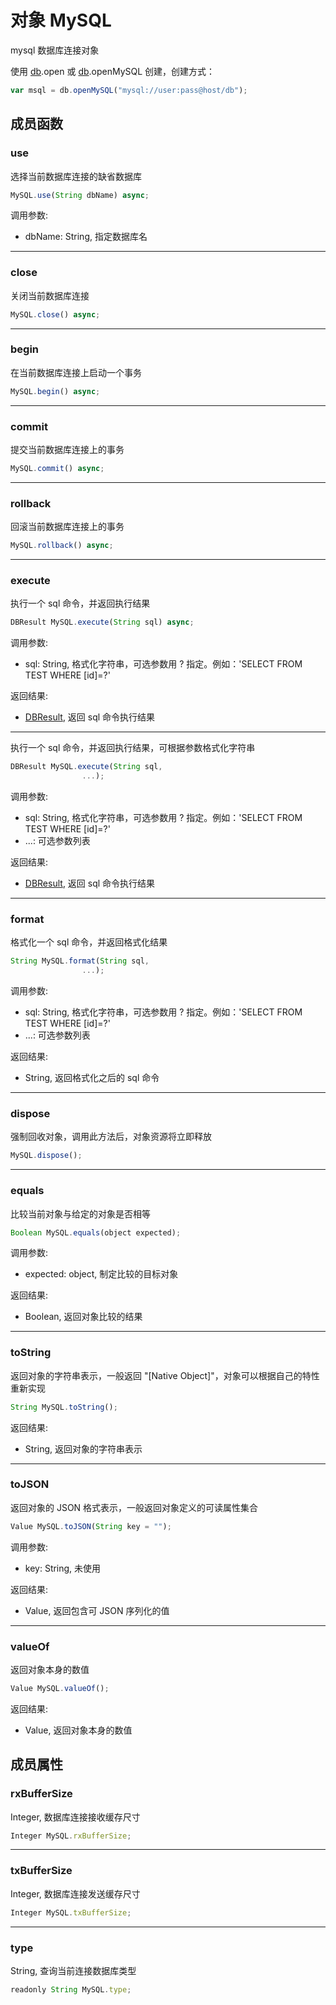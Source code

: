 # 对象 MySQL
mysql 数据库连接对象

使用 [db](../../module/ifs/db.md).open 或 [db](../../module/ifs/db.md).openMySQL 创建，创建方式：
```JavaScript
var msql = db.openMySQL("mysql://user:pass@host/db");
```
## 成员函数
        
### use
选择当前数据库连接的缺省数据库
```JavaScript
MySQL.use(String dbName) async;
```

调用参数:
* dbName: String, 指定数据库名

--------------------------
### close
关闭当前数据库连接
```JavaScript
MySQL.close() async;
```

--------------------------
### begin
在当前数据库连接上启动一个事务
```JavaScript
MySQL.begin() async;
```

--------------------------
### commit
提交当前数据库连接上的事务
```JavaScript
MySQL.commit() async;
```

--------------------------
### rollback
回滚当前数据库连接上的事务
```JavaScript
MySQL.rollback() async;
```

--------------------------
### execute
执行一个 sql 命令，并返回执行结果
```JavaScript
DBResult MySQL.execute(String sql) async;
```

调用参数:
* sql: String, 格式化字符串，可选参数用 ? 指定。例如：'SELECT FROM TEST WHERE [id]=?'

返回结果:
* [DBResult](DBResult.md), 返回 sql 命令执行结果

--------------------------
执行一个 sql 命令，并返回执行结果，可根据参数格式化字符串
```JavaScript
DBResult MySQL.execute(String sql,
                ...);
```

调用参数:
* sql: String, 格式化字符串，可选参数用 ? 指定。例如：'SELECT FROM TEST WHERE [id]=?'
* ...: 可选参数列表

返回结果:
* [DBResult](DBResult.md), 返回 sql 命令执行结果

--------------------------
### format
格式化一个 sql 命令，并返回格式化结果
```JavaScript
String MySQL.format(String sql,
                ...);
```

调用参数:
* sql: String, 格式化字符串，可选参数用 ? 指定。例如：'SELECT FROM TEST WHERE [id]=?'
* ...: 可选参数列表

返回结果:
* String, 返回格式化之后的 sql 命令

--------------------------
### dispose
强制回收对象，调用此方法后，对象资源将立即释放
```JavaScript
MySQL.dispose();
```

--------------------------
### equals
比较当前对象与给定的对象是否相等
```JavaScript
Boolean MySQL.equals(object expected);
```

调用参数:
* expected: object, 制定比较的目标对象

返回结果:
* Boolean, 返回对象比较的结果

--------------------------
### toString
返回对象的字符串表示，一般返回 "[Native Object]"，对象可以根据自己的特性重新实现
```JavaScript
String MySQL.toString();
```

返回结果:
* String, 返回对象的字符串表示

--------------------------
### toJSON
返回对象的 JSON 格式表示，一般返回对象定义的可读属性集合
```JavaScript
Value MySQL.toJSON(String key = "");
```

调用参数:
* key: String, 未使用

返回结果:
* Value, 返回包含可 JSON 序列化的值

--------------------------
### valueOf
返回对象本身的数值
```JavaScript
Value MySQL.valueOf();
```

返回结果:
* Value, 返回对象本身的数值

## 成员属性
        
### rxBufferSize
Integer, 数据库连接接收缓存尺寸
```JavaScript
Integer MySQL.rxBufferSize;
```

--------------------------
### txBufferSize
Integer, 数据库连接发送缓存尺寸
```JavaScript
Integer MySQL.txBufferSize;
```

--------------------------
### type
String, 查询当前连接数据库类型
```JavaScript
readonly String MySQL.type;
```

